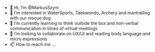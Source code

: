 - 👋 Hi, I’m @MarkusSzym
- 👀 I’m interested in WaterSports, Taekwondo, Archery and mantrailing with our rescue dog
- 🌱 I’m currently learning to think outside the box and non-verbal communication in times of virtual meetings
- 💞️ I’m looking to collaborate on UX/UI and reading body language and micro expressions
- 📫 How to reach me ...

<!---
MarkusSzym/MarkusSzym is a ✨ special ✨ repository because its `README.md` (this file) appears on your GitHub profile.
You can click the Preview link to take a look at your changes.
--->
